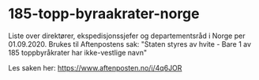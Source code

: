 # 185-topp-byraakrater-norge
Liste over direktører, ekspedisjonssjefer og departementsråd i Norge per 01.09.2020.
Brukes til Aftenpostens sak: "Staten styres av hvite - Bare 1 av 185 toppbyråkrater har ikke-vestlige navn" 

Les saken her: https://www.aftenposten.no/i/4q6JOR 
